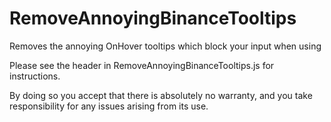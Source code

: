 # RemoveAnnoyingBinanceTooltips
 Removes the annoying OnHover tooltips which block your input when using

Please see the header in RemoveAnnoyingBinanceTooltips.js for instructions.

By doing so you accept that there is absolutely no warranty, and you take
responsibility for any issues arising from its use.

